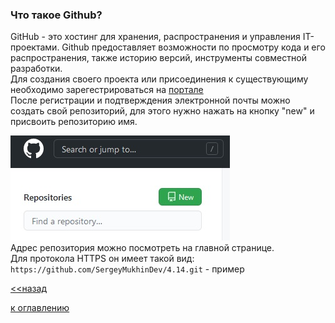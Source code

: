 ### Что такое Github?

GitHub - это хостинг для хранения, распространения и управления IT-проектами. Github предоставляет возможности по просмотру кода и его распространения, также историю версий, инструменты совместной разработки.  
Для создания своего проекта или присоединения к существующиму необходимо зарегестрироваться на [портале](https://github.com/)  
После регистрации и подтверждения электронной почты можно создать свой репозиторий, для этого нужно нажать на кнопку "new" и присвоить репозиторию имя.  

![](./image/createRepo.jpg)  
Адрес репозитория можно посмотреть на главной странице.  
Для протокола HTTPS он имеет такой вид:  
`https://github.com/SergeyMukhinDev/4.14.git` - пример  

[<<назад](./gitmerge.md)  



[к оглавлению](./readme.md)